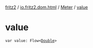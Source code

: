 [fritz2](../../index.md) / [io.fritz2.dom.html](../index.md) / [Meter](index.md) / [value](./value.md)

# value

`var value: Flow<`[`Double`](https://kotlinlang.org/api/latest/jvm/stdlib/kotlin/-double/index.html)`>`